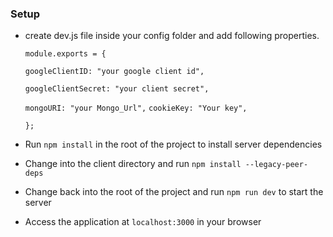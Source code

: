 ### Setup

- create dev.js file inside your config folder and add following properties.

  ` module.exports = {   `
  
   `googleClientID:
    "your google client id", `
  
  `googleClientSecret: "your client secret",`
  
  `mongoURI:
    "your Mongo_Url",`
  `cookieKey: "Your key",`
  
  `}; `
  
- Run `npm install` in the root of the project to install server dependencies
- Change into the client directory and run `npm install --legacy-peer-deps`
- Change back into the root of the project and run `npm run dev` to start the server
- Access the application at `localhost:3000` in your browser
